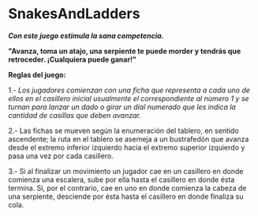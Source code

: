 # SnakesAndLadders

**_Con este juego estimula la sana competencia._**

**"Avanza, toma un atajo, una serpiente te puede morder y tendrás que retroceder. ¡Cualquiera puede ganar!"**

**Reglas del juego:** 

1.- _Los jugadores comienzan con una ficha que representa a cada uno de ellos en el casillero inicial usualmente el correspondiente al número 1 y se turnan para lanzar un dado o girar un dial numerado que les indica la cantidad de casillas que deben avanzar._

2.- Las fichas se mueven según la enumeración del tablero, en sentido ascendente; la ruta en el tablero se asemeja a un bustrafedón que avanza desde el extremo inferior izquierdo hacia el extremo superior izquierdo y pasa una vez por cada casillero.

3.- Si al finalizar un movimiento un jugador cae en un casillero en donde comienza una escalera, sube por ella hasta el casillero en donde ésta termina. Si, por el contrario, cae en uno en donde comienza la cabeza de una serpiente, desciende por ésta hasta el casillero en donde finaliza su cola.
